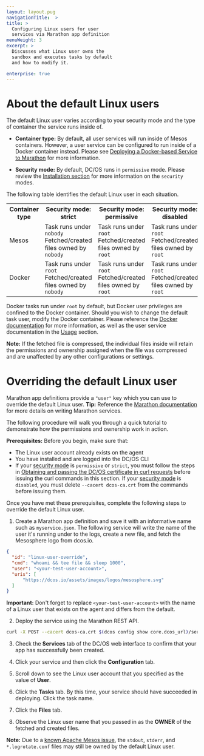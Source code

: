 ```yaml
---
layout: layout.pug
navigationTitle:  >
title: >
  Configuring Linux users for user
  services via Marathon app definition
menuWeight: 3
excerpt: >
  Discusses what Linux user owns the
  sandbox and executes tasks by default
  and how to modify it.

enterprise: true
---
```





# About the default Linux users

The default Linux user varies according to your security mode and the type of container the service runs inside of.

- **Container type:** By default, all user services will run inside of Mesos containers. However, a user service can be configured to run inside of a Docker container instead. Please see [Deploying a Docker-based Service to Marathon](/1.8/usage/managing-services/application-basics/deploy-docker-app/) for more information.

- **Security mode:** By default, DC/OS runs in `permissive` mode. Please review the [Installation section](/1.8/administration/installing/ent/custom/configuration-parameters/#security) for more information on the `security` modes.

The following table identifies the default Linux user in each situation.

<table class="table">
  <tr>
    <th>
      Container type
    </th>
    <th>
      Security mode: strict
    </th>
    <th>
      Security mode: permissive
    </th>
    <th>
      Security mode: disabled
    </th>
  </tr>
  <tr>
    <td>
      Mesos
    </td>
    <td>
      Task runs under <code>nobody</code><br>
      Fetched/created files owned by <code>nobody</code>
    </td>
    <td>
      Task runs under <code>root</code><br>
      Fetched/created files owned by <code>root</code>
    </td>
    <td>
      Task runs under <code>root</code><br>
      Fetched/created files owned by <code>root</code>
    </td>
  </tr>
  <tr>
    <td>
      Docker
    </td>
    <td>
      Task runs under <code>root</code><br>
      Fetched/created files owned by <code>nobody</code>
    </td>
    <td>
      Task runs under <code>root</code><br>
      Fetched/created files owned by <code>root</code>
    </td>
    <td>
      Task runs under <code>root</code><br>
      Fetched/created files owned by <code>root</code>
    </td>
  </tr>
</table>

Docker tasks run under `root` by default, but Docker user privileges are confined to the Docker container. Should you wish to change the default task user, modify the Docker container. Please reference the [Docker documentation](https://docs.docker.com/engine/tutorials/dockerimages/) for more information, as well as the user service documentation in the [Usage](/1.8/usage/) section.

**Note:** If the fetched file is compressed, the individual files inside will retain the permissions and ownership assigned when the file was compressed and are unaffected by any other configurations or settings.


# Overriding the default Linux user

Marathon app definitions provide a `"user"` key which you can use to override the default Linux user. **Tip:** Reference the [Marathon documentation](https://mesosphere.github.io/marathon/docs/) for more details on writing Marathon services.

The following procedure will walk you through a quick tutorial to demonstrate how the permissions and ownership work in action.

**Prerequisites:** Before you begin, make sure that:

- The Linux user account already exists on the agent
- You have installed and are logged into the DC/OS CLI
- If your [security mode](/1.8/administration/installing/ent/custom/configuration-parameters/#security) is `permissive` or `strict`, you must follow the steps in [Obtaining and passing the DC/OS certificate in curl requests](/1.8/administration/tls-ssl/get-cert/) before issuing the curl commands in this section. If your [security mode](/1.8/administration/installing/ent/custom/configuration-parameters/#security) is `disabled`, you must delete `--cacert dcos-ca.crt` from the commands before issuing them.

Once you have met these prerequisites, complete the following steps to override the default Linux user.

1. Create a Marathon app definition and save it with an informative name such as `myservice.json`. The following service will write the name of the user it's running under to the logs, create a new file, and fetch the Mesosphere logo from dcos.io.

  ```json
  {
    "id": "linux-user-override",
    "cmd": "whoami && tee file && sleep 1000",
    "user": "<your-test-user-account>",
    "uris": [
        "https://dcos.io/assets/images/logos/mesosphere.svg"
    ]
  }
  ```
  **Important:** Don't forget to replace `<your-test-user-account>` with the name of a Linux user that exists on the agent and differs from the default.

2. Deploy the service using the Marathon REST API.

  ```bash
curl -X POST --cacert dcos-ca.crt $(dcos config show core.dcos_url)/service/marathon/v2/apps -d @myservice.json -H "Content-type: application/json" -H "Authorization: token=$(dcos config show core.dcos_acs_token)"
  ```

3. Check the **Services** tab of the DC/OS web interface to confirm that your app has successfully been created.

4. Click your service and then click the **Configuration** tab.

5. Scroll down to see the Linux user account that you specified as the value of **User**.

6. Click the **Tasks** tab. By this time, your service should have succeeded in deploying. Click the task name.

7. Click the **Files** tab.

8. Observe the Linux user name that you passed in as the **OWNER** of the fetched and created files.

**Note:** Due to a [known Apache Mesos issue](https://issues.apache.org/jira/browse/MESOS-6027), the `stdout`, `stderr`, and `*.logrotate.conf` files may still be owned by the default Linux user.
